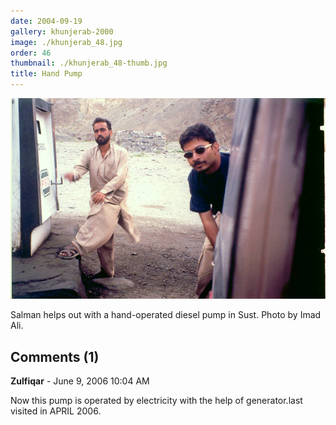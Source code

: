```yaml
---
date: 2004-09-19
gallery: khunjerab-2000
image: ./khunjerab_48.jpg
order: 46
thumbnail: ./khunjerab_48-thumb.jpg
title: Hand Pump
---
```


![Hand Pump](./khunjerab_48.jpg)

Salman helps out with a hand-operated diesel pump in Sust. Photo by Imad Ali.

<div id="comments">

## Comments (1)

<div id="comment">

**Zulfiqar** - June  9, 2006 10:04 AM

Now this pump is operated by electricity with the help of generator.last visited in APRIL 2006.

</div>

</div>